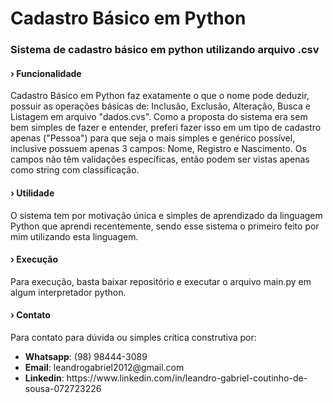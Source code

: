 # Cadastro Básico em Python
### Sistema de cadastro básico em python utilizando arquivo .csv

#### &rsaquo; Funcionalidade
<p>Cadastro Básico em Python faz exatamente o que o nome pode deduzir, possuir as operações básicas de: Inclusão, Exclusão, Alteração, Busca e Listagem em arquivo "dados.cvs".
Como a proposta do sistema era sem bem simples de fazer e entender, preferi fazer isso em um tipo de cadastro apenas ("Pessoa") para que seja o mais simples e genérico possível, inclusive possuem apenas 3 campos: Nome, Registro e Nascimento. Os campos não têm validações específicas, então podem ser vistas apenas como string com classificação.</p>

#### &rsaquo; Utilidade
<p>O sistema tem por motivação única e simples de aprendizado da linguagem Python que aprendi recentemente, sendo esse sistema o primeiro feito por mim utilizando esta linguagem.</p>

#### &rsaquo; Execução
<p>Para execução, basta baixar repositório e executar o arquivo main.py em algum interpretador python.</p>

#### &rsaquo; Contato
Para contato para dúvida ou simples crítica construtiva por:<br />
<ul>
  <li><b>Whatsapp</b>: (98) 98444-3089</li>
  <li><b>Email</b>: leandrogabriel2012@gmail.com</li>
  <li><b>Linkedin</b>: https://www.linkedin.com/in/leandro-gabriel-coutinho-de-sousa-072723226</li>
</ul>
